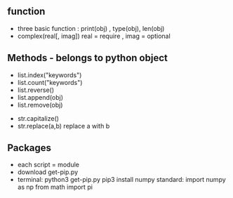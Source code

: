 ## function
* three basic function : print(obj) , type(obj), len(obj)
* complex(real[, imag]) real = require , imag = optional

## Methods - belongs to python object
* list.index("keywords")
* list.count("keywords")
* list.reverse()
* list.append(obj)
* list.remove(obj)

- str.capitalize()
- str.replace(a,b) replace a with b

## Packages 
* each script = module
* download get-pip.py
* terminal: 
python3 get-pip.py
pip3 install numpy
standard: import numpy as np
from math import pi
